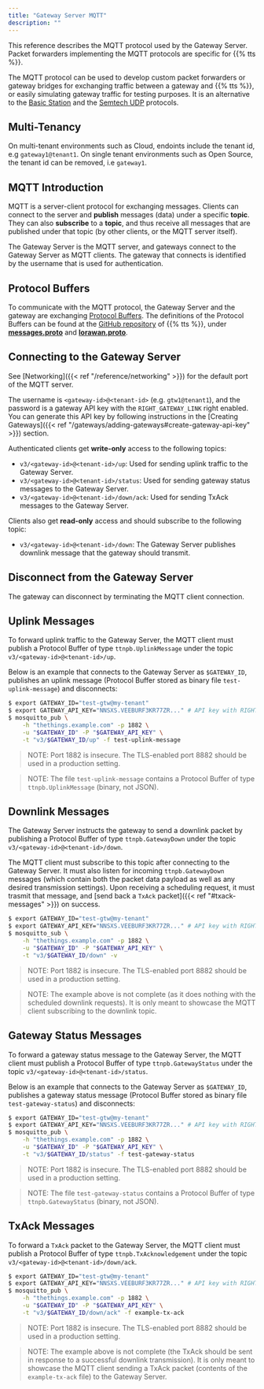 ```yaml
---
title: "Gateway Server MQTT"
description: ""
---
```


This reference describes the MQTT protocol used by the Gateway Server. Packet forwarders implementing the MQTT protocols are specific for {{% tts %}}.

The MQTT protocol can be used to develop custom packet forwarders or gateway bridges for exchanging traffic between a gateway and {{% tts %}}, or easily simulating gateway traffic for testing purposes. It is an alternative to the [Basic Station](https://lora-developers.semtech.com/resources/tools/lora-basics/lora-basics-for-gateways/) and the [Semtech UDP](https://github.com/Lora-net/packet_forwarder/blob/master/PROTOCOL.TXT) protocols.

## Multi-Tenancy

On multi-tenant environments such as Cloud, endoints include the tenant id, e.g `gateway1@tenant1`. On single tenant environments such as Open Source, the tenant id can be removed, i.e `gateway1`.

## MQTT Introduction

MQTT is a server-client protocol for exchanging messages. Clients can connect to the server and **publish** messages (data) under a specific **topic**. They can also **subscribe** to a **topic**, and thus receive all messages that are published under that topic (by other clients, or the MQTT server itself).

The Gateway Server is the MQTT server, and gateways connect to the Gateway Server as MQTT clients. The gateway that connects is identified by the username that is used for authentication.

## Protocol Buffers

To communicate with the MQTT protocol, the Gateway Server and the gateway are exchanging [Protocol Buffers](https://developers.google.com/protocol-buffers). The definitions of the Protocol Buffers can be found at the [GitHub repository](https://github.com/TheThingsNetwork/lorawan-stack) of {{% tts %}}, under [**messages.proto**](https://github.com/TheThingsNetwork/lorawan-stack/blob/default/api/messages.proto) and [**lorawan.proto**](https://github.com/TheThingsNetwork/lorawan-stack/blob/default/api/lorawan.proto).

## Connecting to the Gateway Server

See [Networking]({{< ref "/reference/networking" >}}) for the default port of the MQTT server.

The username is `<gateway-id>@<tenant-id>` (e.g. `gtw1@tenant1`), and the password is a gateway API key with the `RIGHT_GATEWAY_LINK` right enabled. You can generate this API key by following instructions in the [Creating Gateways]({{< ref "/gateways/adding-gateways#create-gateway-api-key" >}}) section.

Authenticated clients get **write-only** access to the following topics:

- `v3/<gateway-id>@<tenant-id>/up`: Used for sending uplink traffic to the Gateway Server.
- `v3/<gateway-id>@<tenant-id>/status`: Used for sending gateway status messages to the Gateway Server.
- `v3/<gateway-id>@<tenant-id>/down/ack`: Used for sending TxAck messages to the Gateway Server.

Clients also get **read-only** access and should subscribe to the following topic:

- `v3/<gateway-id>@<tenant-id>/down`: The Gateway Server publishes downlink message that the gateway should transmit.

## Disconnect from the Gateway Server

The gateway can disconnect by terminating the MQTT client connection.

## Uplink Messages

To forward uplink traffic to the Gateway Server, the MQTT client must publish a Protocol Buffer of type `ttnpb.UplinkMessage` under the topic `v3/<gateway-id>@<tenant-id>/up`.

Below is an example that connects to the Gateway Server as `$GATEWAY_ID`, publishes an uplink message (Protocol Buffer stored as binary file `test-uplink-message`) and disconnects:

```bash
$ export GATEWAY_ID="test-gtw@my-tenant"
$ export GATEWAY_API_KEY="NNSXS.VEEBURF3KR77ZR..." # API key with RIGHT_GATEWAY_LINK rights
$ mosquitto_pub \
    -h "thethings.example.com" -p 1882 \
    -u "$GATEWAY_ID" -P "$GATEWAY_API_KEY" \
    -t "v3/$GATEWAY_ID/up" -f test-uplink-message
```

>NOTE: Port 1882 is insecure. The TLS-enabled port 8882 should be used in a production setting.

>NOTE: The file `test-uplink-message` contains a Protocol Buffer of type `ttnpb.UplinkMessage` (binary, not JSON).

## Downlink Messages

The Gateway Server instructs the gateway to send a downlink packet by publishing a Protocol Buffer of type `ttnpb.GatewayDown` under the topic `v3/<gateway-id>@<tenant-id>/down`.

The MQTT client must subscribe to this topic after connecting to the Gateway Server. It must also listen for incoming `ttnpb.GatewayDown` messages (which contain both the packet data payload as well as any desired transmission settings). Upon receiving a scheduling request, it must trasmit that message, and [send back a `TxAck` packet]({{< ref "#txack-messages" >}}) on success.

```bash
$ export GATEWAY_ID="test-gtw@my-tenant"
$ export GATEWAY_API_KEY="NNSXS.VEEBURF3KR77ZR..." # API key with RIGHT_GATEWAY_LINK rights
$ mosquitto_sub \
    -h "thethings.example.com" -p 1882 \
    -u "$GATEWAY_ID" -P "$GATEWAY_API_KEY" \
    -t "v3/$GATEWAY_ID/down" -v
```

>NOTE: Port 1882 is insecure. The TLS-enabled port 8882 should be used in a production setting.

>NOTE: The example above is not complete (as it does nothing with the scheduled downlink requests). It is only meant to showcase the MQTT client subscribing to the downlink topic.

## Gateway Status Messages

To forward a gateway status message to the Gateway Server, the MQTT client must publish a Protocol Buffer of type `ttnpb.GatewayStatus` under the topic `v3/<gateway-id>@<tenant-id>/status`.

Below is an example that connects to the Gateway Server as `$GATEWAY_ID`, publishes a gateway status message (Protocol Buffer stored as binary file `test-gateway-status`) and disconnects:

```bash
$ export GATEWAY_ID="test-gtw@my-tenant"
$ export GATEWAY_API_KEY="NNSXS.VEEBURF3KR77ZR..." # API key with RIGHT_GATEWAY_LINK rights
$ mosquitto_pub \
    -h "thethings.example.com" -p 1882 \
    -u "$GATEWAY_ID" -P "$GATEWAY_API_KEY" \
    -t "v3/$GATEWAY_ID/status" -f test-gateway-status
```

>NOTE: Port 1882 is insecure. The TLS-enabled port 8882 should be used in a production setting.

>NOTE: The file `test-gateway-status` contains a Protocol Buffer of type `ttnpb.GatewayStatus` (binary, not JSON).

## TxAck Messages

To forward a `TxAck` packet to the Gateway Server, the MQTT client must publish a Protocol Buffer of type `ttnpb.TxAcknowledgement` under the topic `v3/<gateway-id>@<tenant-id>/down/ack`.

```bash
$ export GATEWAY_ID="test-gtw@my-tenant"
$ export GATEWAY_API_KEY="NNSXS.VEEBURF3KR77ZR..." # API key with RIGHT_GATEWAY_LINK rights
$ mosquitto_pub \
    -h "thethings.example.com" -p 1882 \
    -u "$GATEWAY_ID" -P "$GATEWAY_API_KEY" \
    -t "v3/$GATEWAY_ID/down/ack" -f example-tx-ack
```

>NOTE: Port 1882 is insecure. The TLS-enabled port 8882 should be used in a production setting.

>NOTE: The example above is not complete (the TxAck should be sent in response to a successful downlink transmission). It is only meant to showcase the MQTT client sending a TxAck packet (contents of the `example-tx-ack` file) to the Gateway Server.
